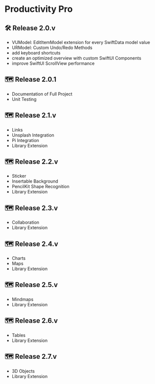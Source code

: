 # Productivity Pro

## 🛠️ Release 2.0.v
- VUModel: EditItemModel extension for every SwiftData model value
- URModel: Custom Undo/Redo Methods
- add keyboard shortcuts
- create an optimized overview with custom SwiftUI Components
- improve SwiftUI ScrollView performance 

## 🗺️ Release 2.0.1
- Documentation of Full Project
- Unit Testing

## 🗺️ Release 2.1.v
- Links 
- Unsplash Integration 
- Pi Integration
- Library Extension

## 🗺️ Release 2.2.v
- Sticker
- Insertable Background
- PencilKit Shape Recognition
- Library Extension

## 🗺️ Release 2.3.v
- Collaboration
- Library Extension

## 🗺️ Release 2.4.v
- Charts
- Maps
- Library Extension

## 🗺️ Release 2.5.v
- Mindmaps
- Library Extension

## 🗺️ Release 2.6.v
- Tables
- Library Extension

## 🗺️ Release 2.7.v
- 3D Objects 
- Library Extension
